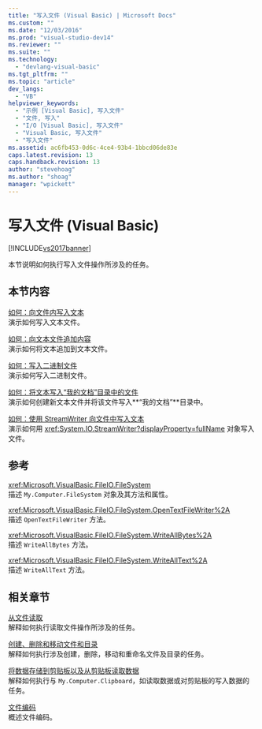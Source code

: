 ```yaml
---
title: "写入文件 (Visual Basic) | Microsoft Docs"
ms.custom: ""
ms.date: "12/03/2016"
ms.prod: "visual-studio-dev14"
ms.reviewer: ""
ms.suite: ""
ms.technology: 
  - "devlang-visual-basic"
ms.tgt_pltfrm: ""
ms.topic: "article"
dev_langs: 
  - "VB"
helpviewer_keywords: 
  - "示例 [Visual Basic], 写入文件"
  - "文件, 写入"
  - "I/O [Visual Basic], 写入文件"
  - "Visual Basic, 写入文件"
  - "写入文件"
ms.assetid: ac6fb453-0d6c-4ce4-93b4-1bbcd06de83e
caps.latest.revision: 13
caps.handback.revision: 13
author: "stevehoag"
ms.author: "shoag"
manager: "wpickett"
---
```

# 写入文件 (Visual Basic)
[!INCLUDE[vs2017banner](../../../../csharp/includes/vs2017banner.md)]

本节说明如何执行写入文件操作所涉及的任务。  
  
## 本节内容  
 [如何：向文件内写入文本](../../../../visual-basic/developing-apps/programming/drives-directories-files/how-to-write-text-to-files.md)  
 演示如何写入文本文件。  
  
 [如何：向文本文件追加内容](../../../../visual-basic/developing-apps/programming/drives-directories-files/how-to-append-to-text-files.md)  
 演示如何将文本追加到文本文件。  
  
 [如何：写入二进制文件](../Topic/How%20to:%20Write%20to%20Binary%20Files%20in%20Visual%20Basic.md)  
 演示如何写入二进制文件。  
  
 [如何：将文本写入“我的文档”目录中的文件](../../../../visual-basic/developing-apps/programming/drives-directories-files/how-to-write-text-to-files-in-the-my-documents-directory.md)  
 演示如何创建新文本文件并将该文件写入**“我的文档”**目录中。  
  
 [如何：使用 StreamWriter 向文件中写入文本](../../../../visual-basic/developing-apps/programming/drives-directories-files/how-to-write-text-to-files-with-a-streamwriter.md)  
 演示如何用 <xref:System.IO.StreamWriter?displayProperty=fullName> 对象写入文件。  
  
## 参考  
 <xref:Microsoft.VisualBasic.FileIO.FileSystem>  
 描述 `My.Computer.FileSystem` 对象及其方法和属性。  
  
 <xref:Microsoft.VisualBasic.FileIO.FileSystem.OpenTextFileWriter%2A>  
 描述 `OpenTextFileWriter` 方法。  
  
 <xref:Microsoft.VisualBasic.FileIO.FileSystem.WriteAllBytes%2A>  
 描述 `WriteAllBytes` 方法。  
  
 <xref:Microsoft.VisualBasic.FileIO.FileSystem.WriteAllText%2A>  
 描述 `WriteAllText` 方法。  
  
## 相关章节  
 [从文件读取](../../../../visual-basic/developing-apps/programming/drives-directories-files/reading-from-files.md)  
 解释如何执行读取文件操作所涉及的任务。  
  
 [创建、删除和移动文件和目录](../../../../visual-basic/developing-apps/programming/drives-directories-files/creating-deleting-and-moving-files-and-directories.md)  
 解释如何执行涉及创建，删除，移动和重命名文件及目录的任务。  
  
 [将数据存储到剪贴板以及从剪贴板读取数据](../../../../visual-basic/developing-apps/programming/computer-resources/storing-data-to-and-reading-from-the-clipboard.md)  
 解释如何执行与 `My.Computer.Clipboard`，如读取数据或对剪贴板的写入数据的任务。  
  
 [文件编码](../../../../visual-basic/developing-apps/programming/drives-directories-files/file-encodings.md)  
 概述文件编码。